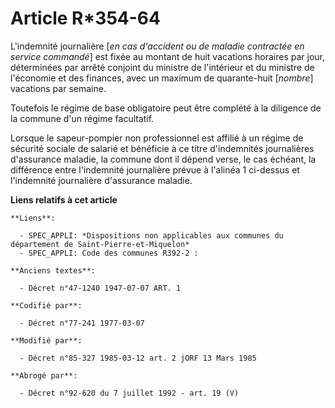 # Article R*354-64

L'indemnité journalière [*en cas d'accident ou de maladie contractée en service commandé*] est fixée au montant de huit
vacations horaires par jour, déterminées par arrêté conjoint du ministre de l'intérieur et du ministre de l'économie et des
finances, avec un maximum de quarante-huit [*nombre*] vacations par semaine.

Toutefois le régime de base obligatoire peut être complété à la diligence de la commune d'un régime facultatif.

Lorsque le sapeur-pompier non professionnel est affilié à un régime de sécurité sociale de salarié et bénéficie à ce titre
d'indemnités journalières d'assurance maladie, la commune dont il dépend verse, le cas échéant, la différence entre
l'indemnité journalière prévue à l'alinéa 1 ci-dessus et l'indemnité journalière d'assurance maladie.

**Liens relatifs à cet article**

	**Liens**:

	  - SPEC_APPLI: *Dispositions non applicables aux communes du département de Saint-Pierre-et-Miquelon*
	  - SPEC_APPLI: Code des communes R392-2 :

	**Anciens textes**:

	  - Décret n°47-1240 1947-07-07 ART. 1

	**Codifié par**:

	  - Décret n°77-241 1977-03-07

	**Modifié par**:

	  - Décret n°85-327 1985-03-12 art. 2 jORF 13 Mars 1985

	**Abrogé par**:

	  - Décret n°92-620 du 7 juillet 1992 - art. 19 (V)
